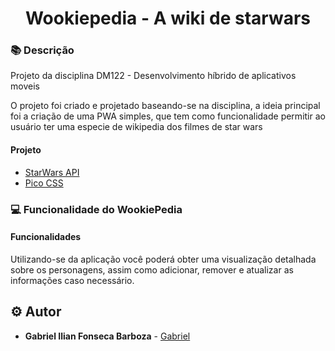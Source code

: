 <h1 align="center">Wookiepedia - A wiki de starwars</h1>

### :books: Descrição

<p>Projeto da disciplina DM122 - Desenvolvimento híbrido de aplicativos moveis </p>
<p>O projeto foi criado e projetado baseando-se na disciplina, a ideia principal foi a criação de uma PWA simples, que tem como funcionalidade permitir ao usuário ter uma especie de wikipedia dos filmes de star wars</p>

#### Projeto
- [StarWars API](https://swapi.dev/)
- [Pico CSS](https://picocss.com/)

### :computer: Funcionalidade do WookiePedia
#### Funcionalidades
Utilizando-se da aplicação você poderá obter uma visualização detalhada sobre os personagens, assim como adicionar, remover e atualizar as informações caso necessário.

## :gear: Autor

* **Gabriel Ilian Fonseca Barboza** - [Gabriel](https://github.com/G-ilian) 
